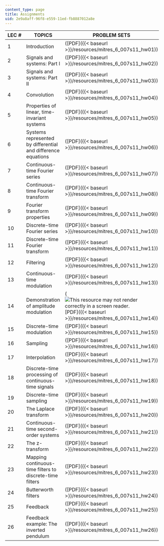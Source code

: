 ```yaml
---
content_type: page
title: Assignments
uid: 2e9a8aff-96f8-e559-11ed-fb8887012a8e
---
```


| LEC # | TOPICS | PROBLEM SETS | SOLUTIONS |
| --- | --- | --- | --- |
| 1 | Introduction | ([PDF]({{< baseurl >}}/resources/mitres_6_007s11_hw01)) | ([PDF]({{< baseurl >}}/resources/mitres_6_007s11_hw01_sol)) |
| 2 | Signals and systems: Part I | ([PDF]({{< baseurl >}}/resources/mitres_6_007s11_hw02)) | ([PDF]({{< baseurl >}}/resources/mitres_6_007s11_hw02_sol)) |
| 3 | Signals and systems: Part II | ([PDF]({{< baseurl >}}/resources/mitres_6_007s11_hw03)) | ([PDF]({{< baseurl >}}/resources/mitres_6_007s11_hw03_sol)) |
| 4 | Convolution | ([PDF]({{< baseurl >}}/resources/mitres_6_007s11_hw04)) | ([PDF]({{< baseurl >}}/resources/mitres_6_007s11_hw04_sol)) |
| 5 | Properties of linear, time-invariant systems | ([PDF]({{< baseurl >}}/resources/mitres_6_007s11_hw05)) | ([PDF]({{< baseurl >}}/resources/mitres_6_007s11_hw05_sol)) |
| 6 | Systems represented by differential and difference equations | ([PDF]({{< baseurl >}}/resources/mitres_6_007s11_hw06)) | ([PDF]({{< baseurl >}}/resources/mitres_6_007s11_hw06_sol)) |
| 7 | Continuous-time Fourier series | ([PDF]({{< baseurl >}}/resources/mitres_6_007s11_hw07)) | ([PDF]({{< baseurl >}}/resources/mitres_6_007s11_hw07_sol)) |
| 8 | Continuous-time Fourier transform | ([PDF]({{< baseurl >}}/resources/mitres_6_007s11_hw08)) | ([PDF]({{< baseurl >}}/resources/mitres_6_007s11_hw08_sol)) |
| 9 | Fourier transform properties | ([PDF]({{< baseurl >}}/resources/mitres_6_007s11_hw09)) | ([PDF]({{< baseurl >}}/resources/mitres_6_007s11_hw09_sol)) |
| 10 | Discrete-time Fourier series | ([PDF]({{< baseurl >}}/resources/mitres_6_007s11_hw10)) | ([PDF]({{< baseurl >}}/resources/mitres_6_007s11_hw10_sol)) |
| 11 | Discrete-time Fourier transform | ([PDF]({{< baseurl >}}/resources/mitres_6_007s11_hw11)) | ([PDF]({{< baseurl >}}/resources/mitres_6_007s11_hw11_sol)) |
| 12 | Filtering | ([PDF]({{< baseurl >}}/resources/mitres_6_007s11_hw12)) | ([PDF]({{< baseurl >}}/resources/mitres_6_007s11_hw12_sol)) |
| 13 | Continuous-time modulation | ([PDF]({{< baseurl >}}/resources/mitres_6_007s11_hw13)) | ([PDF]({{< baseurl >}}/resources/mitres_6_007s11_hw13_sol)) |
| 14 | Demonstration of amplitude modulation | (![This resource may not render correctly in a screen reader.](/images/inacessible.gif)[PDF]({{< baseurl >}}/resources/mitres_6_007s11_hw14)) | (![This resource may not render correctly in a screen reader.](/images/inacessible.gif)[PDF]({{< baseurl >}}/resources/mitres_6_007s11_hw14_sol)) |
| 15 | Discrete-time modulation | ([PDF]({{< baseurl >}}/resources/mitres_6_007s11_hw15)) | ([PDF]({{< baseurl >}}/resources/mitres_6_007s11_hw15_sol)) |
| 16 | Sampling | ([PDF]({{< baseurl >}}/resources/mitres_6_007s11_hw16)) | ([PDF]({{< baseurl >}}/resources/mitres_6_007s11_hw16_sol)) |
| 17 | Interpolation | ([PDF]({{< baseurl >}}/resources/mitres_6_007s11_hw17)) | ([PDF]({{< baseurl >}}/resources/mitres_6_007s11_hw17_sol)) |
| 18 | Discrete-time processing of continuous-time signals | ([PDF]({{< baseurl >}}/resources/mitres_6_007s11_hw18)) | ([PDF]({{< baseurl >}}/resources/mitres_6_007s11_hw18_sol)) |
| 19 | Discrete-time sampling | ([PDF]({{< baseurl >}}/resources/mitres_6_007s11_hw19)) | ([PDF]({{< baseurl >}}/resources/mitres_6_007s11_hw19_sol)) |
| 20 | The Laplace transform | ([PDF]({{< baseurl >}}/resources/mitres_6_007s11_hw20)) | ([PDF]({{< baseurl >}}/resources/mitres_6_007s11_hw20_sol)) |
| 21 | Continuous-time second-order systems | ([PDF]({{< baseurl >}}/resources/mitres_6_007s11_hw21)) | ([PDF]({{< baseurl >}}/resources/mitres_6_007s11_hw21_sol)) |
| 22 | The z-transform | ([PDF]({{< baseurl >}}/resources/mitres_6_007s11_hw22)) | ([PDF]({{< baseurl >}}/resources/mitres_6_007s11_hw22_sol)) |
| 23 | Mapping continuous-time filters to discrete-time filters | ([PDF]({{< baseurl >}}/resources/mitres_6_007s11_hw23)) | ([PDF]({{< baseurl >}}/resources/mitres_6_007s11_hw23_sol)) |
| 24 | Butterworth filters | ([PDF]({{< baseurl >}}/resources/mitres_6_007s11_hw24)) | ([PDF]({{< baseurl >}}/resources/mitres_6_007s11_hw24_sol)) |
| 25 | Feedback | ([PDF]({{< baseurl >}}/resources/mitres_6_007s11_hw25)) | ([PDF]({{< baseurl >}}/resources/mitres_6_007s11_hw25_sol)) |
| 26 | Feedback example: The inverted pendulum | ([PDF]({{< baseurl >}}/resources/mitres_6_007s11_hw26)) | ([PDF]({{< baseurl >}}/resources/mitres_6_007s11_hw26_sol))